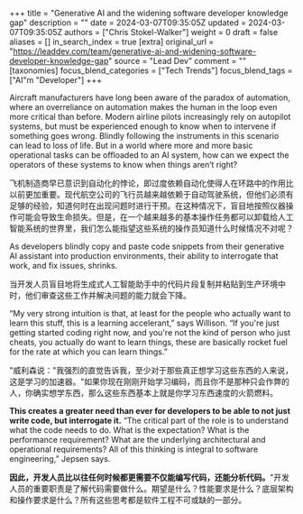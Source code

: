 +++
title = "Generative AI and the widening software developer knowledge gap"
description = ""
date = 2024-03-07T09:35:05Z
updated = 2024-03-07T09:35:05Z
authors = ["Chris Stokel-Walker"]
weight = 0
draft = false
aliases = []
in_search_index = true
[extra]
original_url = "https://leaddev.com/team/generative-ai-and-widening-software-developer-knowledge-gap"
source = "Lead Dev"
comment = ""
[taxonomies]
focus_blend_categories = ["Tech Trends"]
focus_blend_tags = ["AI"m "Developer"]
+++

Aircraft manufacturers have long been aware of the paradox of automation, where an overreliance on automation makes the human in the loop even more critical than before. Modern airline pilots increasingly rely on autopilot systems, but must be experienced enough to know when to intervene if something goes wrong. Blindly following the instruments in this scenario can lead to loss of life. But in a world where more and more basic operational tasks can be offloaded to an AI system, how can we expect the operators of these systems to know when things aren’t right?

飞机制造商早已意识到自动化的悖论，即过度依赖自动化使得人在环路中的作用比以前更加重要。现代航空公司的飞行员越来越依赖于自动驾驶系统，但他们必须有足够的经验，知道何时在出现问题时进行干预。在这种情况下，盲目地按照仪器操作可能会导致生命损失。但是，在一个越来越多的基本操作任务都可以卸载给人工智能系统的世界里，我们怎么能指望这些系统的操作员知道什么时候情况不对呢？

As developers blindly copy and paste code snippets from their generative AI assistant into production environments, their ability to interrogate that work, and fix issues, shrinks.

当开发人员盲目地将生成式人工智能助手中的代码片段复制并粘贴到生产环境中时，他们审查这些工作并解决问题的能力就会下降。

“My very strong intuition is that, at least for the people who actually want to learn this stuff, this is a learning accelerant,” says Willison. “If you're just getting started coding right now, and you're not the kind of person who just cheats, you actually do want to learn things, these are basically rocket fuel for the rate at which you can learn things.”

"威利森说："我强烈的直觉告诉我，至少对于那些真正想学习这些东西的人来说，这是学习的加速器。"如果你现在刚刚开始学习编码，而且你不是那种只会作弊的人，你确实想学东西，那么这些东西基本上就是你学习东西速度的火箭燃料。

**This creates a greater need than ever for developers to be able to not just write code, but interrogate it.** “The critical part of the role is to understand what the code needs to do. What is the expectation? What is the performance requirement? What are the underlying architectural and operational requirements? All of this thinking is integral to software engineering,” Jepsen says.

**因此，开发人员比以往任何时候都更需要不仅能编写代码，还能分析代码。**"开发人员的重要职责是了解代码需要做什么。期望是什么？性能要求是什么？底层架构和操作要求是什么？所有这些思考都是软件工程不可或缺的一部分。
